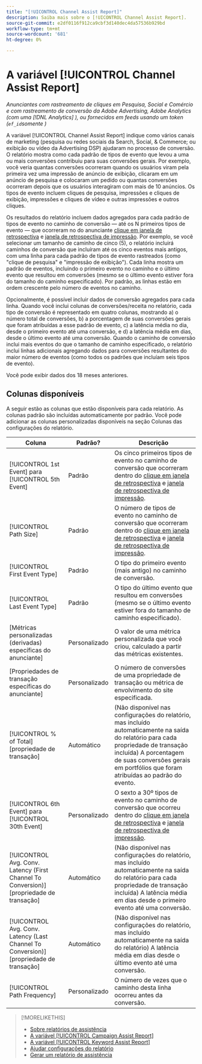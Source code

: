 ```yaml
---
title: "[!UICONTROL Channel Assist Report]"
description: Saiba mais sobre o [!UICONTROL Channel Assist Report].
source-git-commit: e2df0116f912ca9cbf3d140dec4da57536b929bd
workflow-type: tm+mt
source-wordcount: '681'
ht-degree: 0%

---
```


# A variável [!UICONTROL Channel Assist Report]

*Anunciantes com rastreamento de cliques em Pesquisa, Social e Comércio e com rastreamento de conversão da Adobe Advertising, Adobe Analytics (com uma [!DNL Analytics] ), ou fornecidos em feeds usando um token (`ef_id`somente )*

A variável [!UICONTROL Channel Assist Report] indique como vários canais de marketing (pesquisa ou redes sociais da Search, Social, &amp; Commerce; ou exibição ou vídeo da Advertising DSP) ajudaram no processo de conversão. O relatório mostra como cada padrão de tipos de evento que levou a uma ou mais conversões contribuiu para suas conversões gerais. Por exemplo, você veria quantas conversões ocorreram quando os usuários viram pela primeira vez uma impressão de anúncio de exibição, clicaram em um anúncio de pesquisa e colocaram um pedido ou quantas conversões ocorreram depois que os usuários interagiram com mais de 10 anúncios. Os tipos de evento incluem cliques de pesquisa, impressões e cliques de exibição, impressões e cliques de vídeo e outras impressões e outros cliques. <!-- [DSP metrics may show up as "Other Path Length (<length>)" or empty; we're supposed to fill in more values for DSP at some point.] -->

Os resultados do relatório incluem dados agregados para cada padrão de tipos de evento no caminho de conversão — até os N primeiros tipos de evento — que ocorreram no do anunciante [clique em janela de retrospectiva](/help/search-social-commerce/glossary.md#c-d) e [janela de retrospectiva de impressão](/help/search-social-commerce/glossary.md#i-j). Por exemplo, se você selecionar um tamanho de caminho de cinco (5), o relatório incluirá caminhos de conversão que incluíram até os cinco eventos mais antigos, com uma linha para cada padrão de tipos de evento rastreados (como &quot;clique de pesquisa&quot; e &quot;impressão de exibição&quot;). Cada linha mostra um padrão de eventos, incluindo o primeiro evento no caminho e o último evento que resultou em conversões (mesmo se o último evento estiver fora do tamanho do caminho especificado). Por padrão, as linhas estão em ordem crescente pelo número de eventos no caminho.

Opcionalmente, é possível incluir dados de conversão agregados para cada linha. Quando você inclui colunas de conversões/receita no relatório, cada tipo de conversão é representado em quatro colunas, mostrando a) o número total de conversões, b) a porcentagem de suas conversões gerais que foram atribuídas a esse padrão de evento, c) a latência média no dia, desde o primeiro evento até uma conversão, e d) a latência média em dias, desde o último evento até uma conversão. Quando o caminho de conversão inclui mais eventos do que o tamanho de caminho especificado, o relatório inclui linhas adicionais agregando dados para conversões resultantes do maior número de eventos (como todos os padrões que incluíam seis tipos de evento).

Você pode exibir dados dos 18 meses anteriores.

## Colunas disponíveis

A seguir estão as colunas que estão disponíveis para cada relatório. As colunas padrão são incluídas automaticamente por padrão. Você pode adicionar as colunas personalizadas disponíveis na seção Colunas das configurações do relatório.

| Coluna | Padrão? | Descrição |
| ---- | ---- | ---- |
| [!UICONTROL 1st Event] para [!UICONTROL 5th Event] | Padrão | Os cinco primeiros tipos de evento no caminho de conversão que ocorreram dentro do [clique em janela de retrospectiva](/help/search-social-commerce/glossary.md#c-d) e [janela de retrospectiva de impressão](/help/search-social-commerce/glossary.md#i-j). |
| [!UICONTROL Path Size] | Padrão | O número de tipos de evento no caminho de conversão que ocorreram dentro do [clique em janela de retrospectiva](/help/search-social-commerce/glossary.md#c-d) e [janela de retrospectiva de impressão](/help/search-social-commerce/glossary.md#i-j). |
| [!UICONTROL First Event Type] | Padrão | O tipo do primeiro evento (mais antigo) no caminho de conversão. |
| [!UICONTROL Last Event Type] | Padrão | O tipo do último evento que resultou em conversões (mesmo se o último evento estiver fora do tamanho de caminho especificado). |
| \[Métricas personalizadas (derivadas) específicas do anunciante\] | Personalizado | O valor de uma métrica personalizada que você criou, calculado a partir das métricas existentes. |
| \[Propriedades de transação específicas do anunciante\] | Personalizado | O número de conversões de uma propriedade de transação ou métrica de envolvimento do site especificada. |
| [!UICONTROL % of Total] \[propriedade de transação\] | Automático | (Não disponível nas configurações do relatório, mas incluído automaticamente na saída do relatório para cada propriedade de transação incluída) A porcentagem de suas conversões gerais em portfólios que foram atribuídas ao padrão do evento. |
| [!UICONTROL 6th Event] para [!UICONTROL 30th Event] | Personalizado | O sexto a 30º tipos de evento no caminho de conversão que ocorreu dentro do [clique em janela de retrospectiva](/help/search-social-commerce/glossary.md#c-d) e [janela de retrospectiva de impressão](/help/search-social-commerce/glossary.md#i-j). |
| [!UICONTROL Avg. Conv. Latency (First Channel To Conversion)] \[propriedade de transação\] | Automático | (Não disponível nas configurações do relatório, mas incluído automaticamente na saída do relatório para cada propriedade de transação incluída) A latência média em dias desde o primeiro evento até uma conversão. |
| [!UICONTROL Avg. Conv. Latency (Last Channel To Conversion)] \[propriedade de transação\] | Automático | (Não disponível nas configurações do relatório, mas incluído automaticamente na saída do relatório) A latência média em dias desde o último evento até uma conversão. |
| [!UICONTROL Path Frequency] | Personalizado | O número de vezes que o caminho desta linha ocorreu antes da conversão. |

<table style="table-layout:auto">

>[!MORELIKETHIS]
>
>* [Sobre relatórios de assistência](assist-report-about.md)
>* [A variável [!UICONTROL Campaign Assist Report]](campaign-assist-report.md)
>* [A variável [!UICONTROL Keyword Assist Report]](keyword-assist-report.md)
>* [Ajudar configurações do relatório](assist-report-settings.md)
>* [Gerar um relatório de assistência](assist-report-generate.md)
